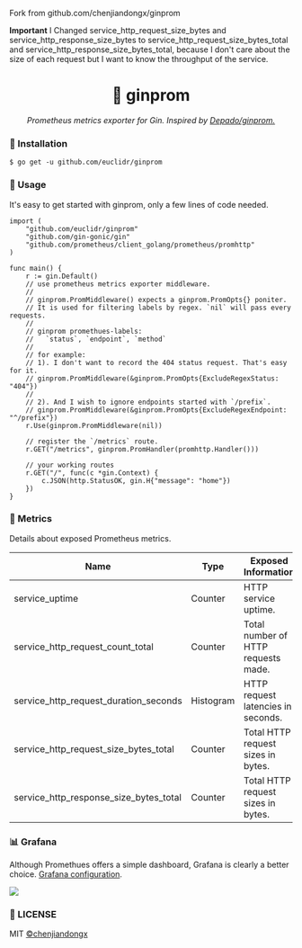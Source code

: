 Fork from github.com/chenjiandongx/ginprom

**Important** I Changed service_http_request_size_bytes and service_http_response_size_bytes to service_http_request_size_bytes_total and service_http_response_size_bytes_total, because I don't care about the size of each request but I want to know the throughput of the service.


<h1 align="center">📡 ginprom</h1>
<p align="center">
    <em>Prometheus metrics exporter for Gin. Inspired by <a href="https://github.com/Depado/ginprom">Depado/ginprom.</a></em>
</p>


### 🔰 Installation

```shell
$ go get -u github.com/euclidr/ginprom
```

### 📝 Usage

It's easy to get started with ginprom, only a few lines of code needed.

```golang
import (
	"github.com/euclidr/ginprom"
	"github.com/gin-gonic/gin"
	"github.com/prometheus/client_golang/prometheus/promhttp"
)

func main() {
 	r := gin.Default()
	// use prometheus metrics exporter middleware.
	//
	// ginprom.PromMiddleware() expects a ginprom.PromOpts{} poniter.
	// It is used for filtering labels by regex. `nil` will pass every requests.
	//
	// ginprom promethues-labels: 
	//   `status`, `endpoint`, `method`
	//
	// for example:
	// 1). I don't want to record the 404 status request. That's easy for it.
	// ginprom.PromMiddleware(&ginprom.PromOpts{ExcludeRegexStatus: "404"})
	//
	// 2). And I wish to ignore endpoints started with `/prefix`.
	// ginprom.PromMiddleware(&ginprom.PromOpts{ExcludeRegexEndpoint: "^/prefix"})
	r.Use(ginprom.PromMiddleware(nil))

 	// register the `/metrics` route.
	r.GET("/metrics", ginprom.PromHandler(promhttp.Handler()))

 	// your working routes
	r.GET("/", func(c *gin.Context) {
		c.JSON(http.StatusOK, gin.H{"message": "home"})
 	})
}
```

### 🎉 Metrics

Details about exposed Prometheus metrics.

| Name | Type | Exposed Information |
| ---- | ---- | ---------------------|
| service_uptime						| Counter	| HTTP service uptime. |
| service_http_request_count_total		| Counter	| Total number of HTTP requests made. |
| service_http_request_duration_seconds | Histogram | HTTP request latencies in seconds. |
| service_http_request_size_bytes_total 		| Counter	| Total HTTP request sizes in bytes. |
| service_http_response_size_bytes_total 		| Counter	| Total HTTP request sizes in bytes. |


### 📊 Grafana

Although Promethues offers a simple dashboard, Grafana is clearly a better choice. [Grafana configuration](./ginprom-service.json).

![](https://user-images.githubusercontent.com/19553554/65812184-19a5a000-e1f6-11e9-8881-e0c260196bc9.png)


### 📃 LICENSE

MIT [©chenjiandongx](https://github.com/chenjiandongx)
